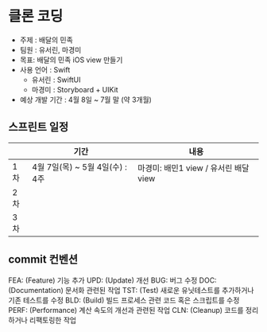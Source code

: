 #  클론 코딩

- 주제 : 배달의 민족
- 팀원 : 유서린, 마경미
- 목표: 배달의 민족 iOS view 만들기
-  사용 언어 : Swift 
	- 유서린 : SwiftUI
	- 마경미 : Storyboard + UIKit 
-  예상 개발 기간 : 4월 8일 ~ 7월 말 (약 3개월)






##  스프린트 일정

|    |  기간                        | 내용           |
|---|------------------------------|----------------------|
|1차 | 4월 7일(목) ~ 5월 4일(수) : 4주 |마경미: 배민1 view / 유서린 배달 view|
|2차 |           |            |
|3차 |||


## commit 컨벤션
FEA: (Feature) 기능 추가
UPD: (Update) 개선
BUG: 버그 수정
DOC: (Documentation) 문서화 관련된 작업
TST: (Test) 새로운 유닛테스트를 추가하거나 기존 테스트를 수정
BLD: (Build) 빌드 프로세스 관련 코드 혹은 스크립트를 수정
PERF: (Performance) 계산 속도의 개선과 관련된 작업
CLN: (Cleanup) 코드를 정리하거나 리팩토링한 작업

